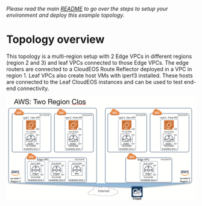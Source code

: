 
*Please read the main [README](../../README.md) to go over the steps to setup your environment and deploy this example topology.*

# Topology overview

This topology is a multi-region setup with 2 Edge VPCs in different regions (region 2 and 3) and leaf VPCs connected to those Edge VPCs. The edge routers are connected to a CloudEOS Route Reflector deployed in a VPC in region 1. 
Leaf VPCs also create host VMs with iperf3 installed. These hosts are connected to the Leaf CloudEOS instances and can be used to test end-end connectivity.

![Topology](./aws_tworegion_clos.png)
